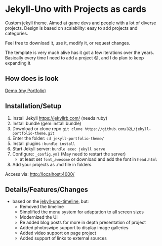 # Jekyll-Uno with Projects as cards
Custom jekyll theme. Aimed at game devs and people with a lot of diverse projects.
Design is based on scalability: easy to add projects and categories.

Feel free to download it, use it, modify it, or request changes.

The template is very much alive has it got a few iterations over the years.
Basically every time I need to add a project 😓, and I do plan to keep expanding it.


## How does is look
[Demo (my Portfolio)](https://82l.github.io/)


## Installation/Setup
1. Install Jekyll https://jekyllrb.com/ (needs ruby)
2. Install bundle (gem install bundle)
3. Download or clone repo `git clone https://github.com/82L/jekyll-portfolio-theme.git`
4. Enter the folder: `cd jekyll-portfolio-theme/`
5. Install plugins : `bundle install`
6. Start Jekyll server: `bundle exec jekyll serve`
7. Configure: `_config.yml` (May need to restart the server)
   * at least set `font_awesome` or download and add the font in `head.html`
8. Add your projects as .md file in folders

Access via: [http://localhost:4000/](http://localhost:4000/)

## Details/Features/Changes
* based on the [jekyll-uno-timeline](https://github.com/tzuehlke/jekyll-uno-timeline), but:
  * Removed the timeline
  * Simplified the menu system for adaptation to all screen sizes
  * Modernized the UI
  * Re added blog posts for more in depth presentation of project
  * Added photoswipe support to display image galleries
  * Added video support on page project
  * Added support of links to external sources